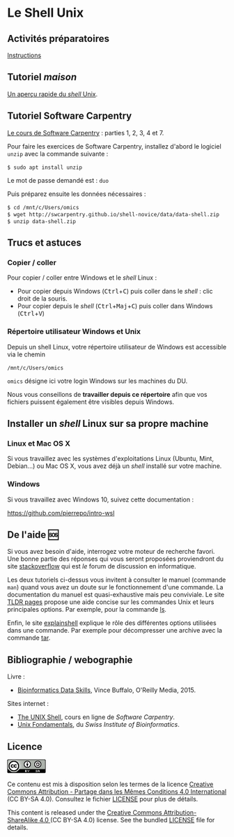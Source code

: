 # Le Shell Unix


## Activités préparatoires

[Instructions](activites-preparatoires/)


## Tutoriel *maison*

[Un aperçu rapide du *shell* Unix](tutoriel/README).


## Tutoriel Software Carpentry

[Le cours de Software Carpentry](http://swcarpentry.github.io/shell-novice/) : parties 1, 2, 3, 4 et 7.

Pour faire les exercices de Software Carpentry, installez d'abord le logiciel `unzip` avec la commande suivante :
```
$ sudo apt install unzip
```
Le mot de passe demandé est : `duo`

Puis préparez ensuite les données nécessaires :
```
$ cd /mnt/c/Users/omics
$ wget http://swcarpentry.github.io/shell-novice/data/data-shell.zip
$ unzip data-shell.zip
```

## Trucs et astuces

### Copier / coller

Pour copier / coller entre Windows et le *shell* Linux :

- Pour copier depuis Windows (<kbd>Ctrl</kbd>+<kbd>C</kbd>) puis coller dans le *shell* : clic droit de la souris.
- Pour copier depuis le *shell* (<kbd>Ctrl</kbd>+<kbd>Maj</kbd>+<kbd>C</kbd>) puis coller dans Windows (<kbd>Ctrl</kbd>+<kbd>V</kbd>)

### Répertoire utilisateur Windows et Unix


Depuis un shell Linux, votre répertoire utilisateur de Windows est accessible via le chemin
```
/mnt/c/Users/omics
```
`omics` désigne ici votre login Windows sur les machines du DU.

Nous vous conseillons de **travailler depuis ce répertoire** afin que vos fichiers puissent également être visibles depuis Windows.


## Installer un *shell* Linux sur sa propre machine

### Linux et Mac OS X

Si vous travaillez avec les systèmes d'exploitations Linux (Ubuntu, Mint, Debian...) ou Mac OS X, vous avez déjà un *shell* installé sur votre machine.

### Windows

Si vous travaillez avec Windows 10, suivez cette documentation :

<https://github.com/pierrepo/intro-wsl>





## De l'aide 🆘

Si vous avez besoin d'aide, interrogez votre moteur de recherche favori. Une bonne partie des réponses qui vous seront proposées proviendront du site [stackoverflow](https://stackoverflow.com/) qui est *le* forum de discussion en informatique.

Les deux tutoriels ci-dessus vous invitent à consulter le manuel (commande `man`) quand vous avez un doute sur le fonctionnement d'une commande. La documentation du manuel est quasi-exhaustive mais peu conviviale. Le site [TLDR pages](https://tldr.sh/) propose une aide concise sur les commandes Unix et leurs principales options. Par exemple, pour la commande [ls](https://tldr.ostera.io/ls).

Enfin, le site [explainshell](https://explainshell.com/) explique le rôle des différentes options utilisées dans une commande. Par exemple pour décompresser une archive avec la commande [tar](https://explainshell.com/explain?cmd=tar%20xzvf%20archive.tar.gz).


## Bibliographie / webographie

Livre :

- [Bioinformatics Data Skills](http://shop.oreilly.com/product/0636920030157.do), Vince Buffalo, O'Reilly Media, 2015.

Sites internet :

- [The UNIX Shell](http://swcarpentry.github.io/shell-novice/), cours en ligne de *Software Carpentry*.
- [Unix Fondamentals](https://edu.sib.swiss/pluginfile.php/2878/mod_resource/content/4/couselab-html/content.html), du *Swiss Institute of Bioinformatics*.


## Licence

![](img/CC-BY-SA.png)

Ce contenu est mis à disposition selon les termes de la licence [Creative Commons Attribution - Partage dans les Mêmes Conditions 4.0 International](https://creativecommons.org/licenses/by-sa/4.0/deed.fr) (CC BY-SA 4.0). Consultez le fichier [LICENSE](LICENSE) pour plus de détails.

This content is released under the [Creative Commons Attribution-ShareAlike 4.0 ](https://creativecommons.org/licenses/by-sa/4.0/deed.en) (CC BY-SA 4.0) license. See the bundled [LICENSE](LICENSE) file for details.
